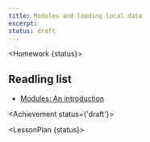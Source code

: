 ```yaml
---
title: Modules and loading local data
excerpt:
status: draft
---
```

<script>
	import Homework from "$lib/components/Homework.svelte";
	import LessonPlan from "$lib/components/LessonPlan.svelte";
	import LabTime from "$lib/components/LabTime.svelte";
	import Achievement from "$lib/components/Achievement.svelte";
</script>

<Homework {status}>

## Readling list
- [Modules: An introduction](https://javascript.info/modules-intro)

</Homework>

<Achievement status={'draft'}>

</Achievement>

<LessonPlan {status}>

</LessonPlan>
